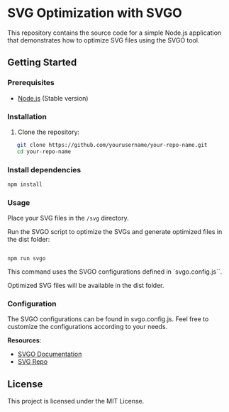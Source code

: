 # SVG Optimization with SVGO

This repository contains the source code for a simple Node.js application that demonstrates how to optimize SVG files using the SVGO tool.

## Getting Started

### Prerequisites

- [Node.js](https://nodejs.org/) (Stable version)

### Installation

1. Clone the repository:

```sh
   git clone https://github.com/yourusername/your-repo-name.git
   cd your-repo-name

```

### Install dependencies

```sh
npm install

```

### Usage

Place your SVG files in the `/svg` directory.

Run the SVGO script to optimize the SVGs and generate optimized files in the dist folder:

```shell

npm run svgo

```

This command uses the SVGO configurations defined in `svgo.config.js``.

Optimized SVG files will be available in the dist folder.

### Configuration

The SVGO configurations can be found in svgo.config.js. Feel free to customize the configurations according to your needs.

**Resources**:

- [SVGO Documentation](https://github.com/svg/svgo)
- [SVG Repo](https://www.svgrepo.com/)

## License

This project is licensed under the MIT License.
